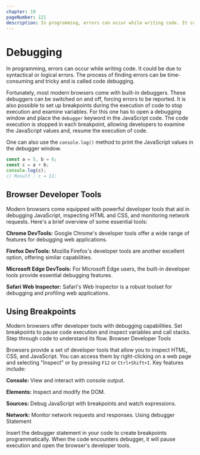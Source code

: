 ```yaml
---
chapter: 19
pageNumber: 121
description: In programming, errors can occur while writing code. It could be due to syntactical or logical errors. The process of finding errors can be time-consuming and tricky and is called code debugging.
---
```

# Debugging

In programming, errors can occur while writing code. It could be due to syntactical or logical errors. The process of finding errors can be time-consuming and tricky and is called code debugging.

Fortunately, most modern browsers come with built-in debuggers. These debuggers can be switched on and off, forcing errors to be reported. It is also possible to set up breakpoints during the execution of code to stop execution and examine variables. For this one has to open a debugging window and place the `debugger` keyword in the JavaScript code. The code execution is stopped in each breakpoint, allowing developers to examine the JavaScript values and, resume the execution of code.

One can also use the `console.log()` method to print the JavaScript values in the debugger window.

```javascript
const a = 5, b = 6;
const c = a + b;
console.log(c);
// Result : c = 11;
```
## Browser Developer Tools
Modern browsers come equipped with powerful developer tools that aid in debugging JavaScript, inspecting HTML and CSS, and monitoring network requests. Here's a brief overview of some essential tools:

**Chrome DevTools:** Google Chrome's developer tools offer a wide range of features for debugging web applications.

**Firefox DevTools:** Mozilla Firefox's developer tools are another excellent option, offering similar capabilities.

**Microsoft Edge DevTools:** For Microsoft Edge users, the built-in developer tools provide essential debugging features.

**Safari Web Inspector:** Safari's Web Inspector is a robust toolset for debugging and profiling web applications.

## Using Breakpoints

Modern browsers offer developer tools with debugging capabilities.
Set breakpoints to pause code execution and inspect variables and call stacks.
Step through code to understand its flow.
Browser Developer Tools

Browsers provide a set of developer tools that allow you to inspect HTML, CSS, and JavaScript.
You can access them by right-clicking on a web page and selecting "Inspect" or by pressing `F12` or `Ctrl+Shift+I`.
Key features include:

**Console:** View and interact with console output.

**Elements:** Inspect and modify the DOM.

**Sources:** Debug JavaScript with breakpoints and watch expressions.

**Network:** Monitor network requests and responses.
Using debugger Statement

Insert the debugger statement in your code to create breakpoints programmatically.
When the code encounters debugger, it will pause execution and open the browser's developer tools.
